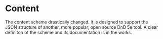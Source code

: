 # Content

The content scheme drastically changed.
It is designed to support the JSON structure of another, more popular, open source DnD 5e tool.
A clear definiton of the scheme and its documentation is in the works.
<!-- TODO: define and document the required JSON structure -->

